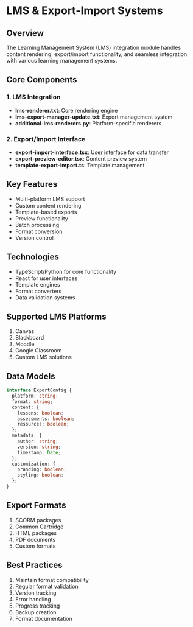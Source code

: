 # LMS & Export-Import Systems

## Overview
The Learning Management System (LMS) integration module handles content rendering, export/import functionality, and seamless integration with various learning management systems.

## Core Components

### 1. LMS Integration
- **lms-renderer.txt**: Core rendering engine
- **lms-export-manager-update.txt**: Export management system
- **additional-lms-renderers.py**: Platform-specific renderers

### 2. Export/Import Interface
- **export-import-interface.tsx**: User interface for data transfer
- **export-preview-editor.tsx**: Content preview system
- **template-export-import.ts**: Template management

## Key Features
- Multi-platform LMS support
- Custom content rendering
- Template-based exports
- Preview functionality
- Batch processing
- Format conversion
- Version control

## Technologies
- TypeScript/Python for core functionality
- React for user interfaces
- Template engines
- Format converters
- Data validation systems

## Supported LMS Platforms
1. Canvas
2. Blackboard
3. Moodle
4. Google Classroom
5. Custom LMS solutions

## Data Models
```typescript
interface ExportConfig {
  platform: string;
  format: string;
  content: {
    lessons: boolean;
    assessments: boolean;
    resources: boolean;
  };
  metadata: {
    author: string;
    version: string;
    timestamp: Date;
  };
  customization: {
    branding: boolean;
    styling: boolean;
  };
}
```

## Export Formats
1. SCORM packages
2. Common Cartridge
3. HTML packages
4. PDF documents
5. Custom formats

## Best Practices
1. Maintain format compatibility
2. Regular format validation
3. Version tracking
4. Error handling
5. Progress tracking
6. Backup creation
7. Format documentation